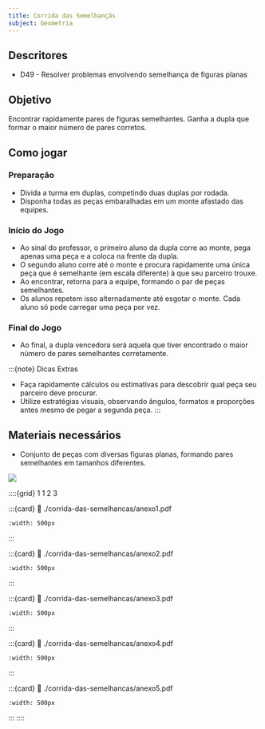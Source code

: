```yaml
---
title: Corrida das Semelhançãs
subject: Geometria
---
```



## Descritores

* D49 - Resolver problemas envolvendo semelhança de figuras planas

## Objetivo

Encontrar rapidamente pares de figuras semelhantes. Ganha a dupla que formar o maior número de pares corretos.

## Como jogar

### Preparação

* Divida a turma em duplas, competindo duas duplas por rodada.
* Disponha todas as peças embaralhadas em um monte afastado das equipes.

### Início do Jogo

* Ao sinal do professor, o primeiro aluno da dupla corre ao monte, pega apenas uma peça e a coloca na frente da dupla.
* O segundo aluno corre até o monte e procura rapidamente uma única peça que é semelhante (em escala diferente) à que seu parceiro trouxe.
* Ao encontrar, retorna para a equipe, formando o par de peças semelhantes.
* Os alunos repetem isso alternadamente até esgotar o monte. Cada aluno só pode carregar uma peça por vez.

### Final do Jogo

* Ao final, a dupla vencedora será aquela que tiver encontrado o
maior número de pares semelhantes corretamente.

:::{note} Dicas Extras
* Faça rapidamente cálculos ou estimativas para descobrir qual peça seu parceiro deve procurar.
* Utilize estratégias visuais, observando ângulos, formatos e proporções antes mesmo de pegar a segunda peça.
:::

## Materiais necessários

* Conjunto de peças com diversas figuras planas, formando pares semelhantes em tamanhos diferentes.

[![](https://badgen.net/badge/Download/ZIP)](./corrida-das-semelhancas/tudo.zip)

::::{grid} 1 1 2 3

:::{card}
:link: ./corrida-das-semelhancas/anexo1.pdf
```{image} ./corrida-das-semelhancas/anexo1.png
:width: 500px
```
:::

:::{card}
:link: ./corrida-das-semelhancas/anexo2.pdf
```{image} ./corrida-das-semelhancas/anexo2.png
:width: 500px
```
:::

:::{card}
:link: ./corrida-das-semelhancas/anexo3.pdf
```{image} ./corrida-das-semelhancas/anexo3.png
:width: 500px
```
:::

:::{card}
:link: ./corrida-das-semelhancas/anexo4.pdf
```{image} ./corrida-das-semelhancas/anexo4.png
:width: 500px
```
:::

:::{card}
:link: ./corrida-das-semelhancas/anexo5.pdf
```{image} ./corrida-das-semelhancas/anexo5.png
:width: 500px
```
:::
::::